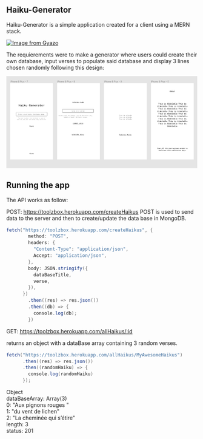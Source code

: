 ## Haiku-Generator

Haiku-Generator is a simple application created for a client using a MERN stack.

<a href="https://gyazo.com/d599404299d046733074e184bc96385b"><img src="https://i.gyazo.com/d599404299d046733074e184bc96385b.gif" alt="Image from Gyazo" width="576"/></a>

The requierements were to make a generator where users could create their own database, input verses to populate said database and display 3 lines chosen randomly following this design:

![Alt text](client/public/FIGMA.png)

## Running the app

The API works as follow:

POST: https://toolzbox.herokuapp.com/createHaikus
POST is used to send data to the server and then to create/update the data base in MongoDB.

```java
fetch("https://toolzbox.herokuapp.com/createHaikus", {
        method: "POST",
        headers: {
          "Content-Type": "application/json",
          Accept: "application/json",
        },
        body: JSON.stringify({
          dataBaseTitle,
          verse,
        }),
      })
        .then((res) => res.json())
        .then((db) => {
          console.log(db);
        })
```

GET: https://toolzbox.herokuapp.com/allHaikus/:id

returns an object with a dataBase array containing 3 random verses.

```java
fetch("https://toolzbox.herokuapp.com/allHaikus/MyAwesomeHaikus")
      .then((res) => res.json())
      .then((randomHaiku) => {
        console.log(randomHaiku)
      });
```

Object  
dataBaseArray: Array(3)  
0: "Aux pignons rouges "  
1: "du vent de lichen"  
2: "La cheminée qui s’étire"  
length: 3  
status: 201
